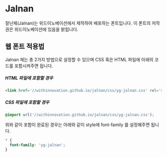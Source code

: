# Jalnan

잘난체(Jalnan)는 위드이노베이션에서 제작하여 배포하는 폰트입니다. 이 폰트의 저작권은 위드이노베이션에 있음을 밝힙니다.

## 웹 폰트 적용법
Jalnan 체는 총 2가지 방법으로 설정할 수 있으며 CSS 혹은 HTML 파일에 아래의 코드를 포함시켜주면 됩니다.

##### HTML 파일에 포함할 경우
```html
<link href='//withinnovation.github.io/jalnan/css/yg-jalnan.css' rel='stylesheet' type='text/css'>
```

##### CSS 파일에 포함할 경우
```css
@import url('//withinnovation.github.io/jalnan/css/yg-jalnan.css');
```

위와 같이 포함이 완료된 경우는 아래와 같이 style에 font-family 를 설정해주면 됩니다.
```css
* {
  font-family: 'yg-jalnan';
}
```